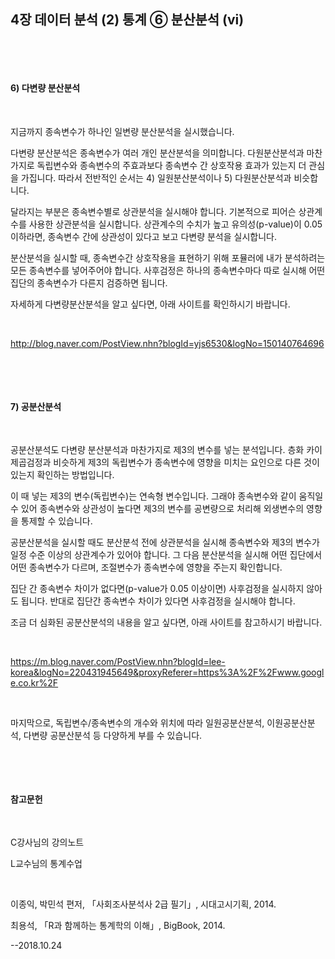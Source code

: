 ## 4장 데이터 분석 (2) 통계 ⑥ 분산분석 (vi)

​

​

#### 6) 다변량 분산분석

​     

지금까지 종속변수가 하나인 일변량 분산분석을 실시했습니다.

다변량 분산분석은 종속변수가 여러 개인 분산분석을 의미합니다. 다원분산분석과 마찬가지로 독립변수와 종속변수의 주효과보다 종속변수 간 상호작용 효과가 있는지 더 관심을 가집니다. 따라서 전반적인 순서는 4) 일원분산분석이나 5) 다원분산분석과 비슷합니다.

달라지는 부분은 종속변수별로 상관분석을 실시해야 합니다. 기본적으로 피어슨 상관계수를 사용한 상관분석을 실시합니다. 상관계수의 수치가 높고 유의성(p-value)이 0.05 이하라면, 종속변수 간에 상관성이 있다고 보고 다변량 분석을 실시합니다.

분산분석을 실시할 때, 종속변수간 상호작용을 표현하기 위해 포뮬러에 내가 분석하려는 모든 종속변수를 넣어주어야 합니다. 사후검정은 하나의 종속변수마다 따로 실시해 어떤 집단의 종속변수가 다른지 검증하면 됩니다.

자세하게 다변량분산분석을 알고 싶다면, 아래 사이트를 확인하시기 바랍니다.

​     

http://blog.naver.com/PostView.nhn?blogId=yjs6530&logNo=150140764696

​     

​     

#### 7) 공분산분석

​     

공분산분석도 다변량 분산분석과 마찬가지로 제3의 변수를 넣는 분석입니다. 층화 카이제곱검정과 비슷하게 제3의 독립변수가 종속변수에 영향을 미치는 요인으로 다른 것이 있는지 확인하는 방법입니다.

이 때 넣는 제3의 변수(독립변수)는 연속형 변수입니다. 그래야 종속변수와 같이 움직일 수 있어 종속변수와 상관성이 높다면 제3의 변수를 공변량으로 처리해 외생변수의 영향을 통제할 수 있습니다.

공분산분석을 실시할 때도 분산분석 전에 상관분석을 실시해 종속변수와 제3의 변수가 일정 수준 이상의 상관계수가 있어야 합니다. 그 다음 분산분석을 실시해 어떤 집단에서 어떤 종속변수가 다르며, 조절변수가 종속변수에 영향을 주는지 확인합니다.

집단 간 종속변수 차이가 없다면(p-value가 0.05 이상이면) 사후검정을 실시하지 않아도 됩니다. 반대로 집단간 종속변수 차이가 있다면 사후검정을 실시해야 합니다.

조금 더 심화된 공분산분석의 내용을 알고 싶다면, 아래 사이트를 참고하시기 바랍니다.

​     

https://m.blog.naver.com/PostView.nhn?blogId=lee-korea&logNo=220431945649&proxyReferer=https%3A%2F%2Fwww.google.co.kr%2F

​     

마지막으로, 독립변수/종속변수의 개수와 위치에 따라 일원공분산분석, 이원공분산분석, 다변량 공분산분석  등 다양하게 부를 수 있습니다.

​     

​     

#### 참고문헌

​     

C강사님의 강의노트

L교수님의 통계수업

​     

이종익, 박민석 편저, 「사회조사분석사 2급 필기」, 시대고시기획, 2014.

최용석, 「R과 함께하는 통계학의 이해」, BigBook, 2014.



--2018.10.24

